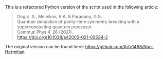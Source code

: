 This is a refactored Python version of the script used in the following article:
>Dogra, S., Melnikov, A.A. & Paraoanu, G.S.\
>Quantum simulation of parity–time symmetry breaking with a superconducting quantum processor.\
>Commun Phys 4, 26 (2021).\
>https://doi.org/10.1038/s42005-021-00534-2

The original version can be found here: https://github.com/Arty1498/Non-Hermitian
